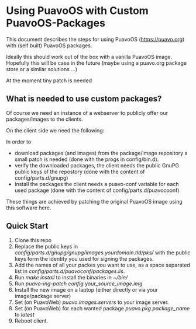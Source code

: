 # Using PuavoOS with Custom PuavoOS-Packages

This document describes the steps for using PuavoOS (https://puavo.org) with (self built) PuavoOS packages.

Ideally this should work out of the box with a vanilla PuavoOS image. Hopefully this will be case in the future (maybe using a puavo.org package store or a similar solutions ...)

At the moment tiny patch is needed 

## What is needed to use custom packages?

Of course we need an instance of a webserver to publicly offer our packages/images to the clients. 

On the client side we need the following: 

In order to
- download packages (and images) from the package/image repository a small patch is needed (done with the progs in config/bin.d).
- verify the downloaded packages, the client needs the public GnuPG public keys of the repostory (done with the content of config/parts.d/gnupg)
- install the packages the client needs a puavo-conf variable for each used package (done with the content of config/parts.d/puavocoonf)

These things are achieved by patching the original PuavoOS image using this software here.

## Quick Start

1) Clone this repo
2) Replace the public keys in *config/parts.d/gnupg/gnupg/images.yourdomain.tld/pks/* with the public keys form the identity you used for signing the packages.
3) Add the names of all your packes you want to use, as a space separated list in *config/parts.d/puavoconf/packages.lis*.
4) Run *make install* to install the binaries in *~/bin/*
5) Run *puavo-ing-patch config your_source_image.img*
6) Install the new image on a laptop (either directly or via your image/package server)
7) Set (on PuavoWeb) *puavo.images.servers* to your image server.
8) Set (on PuavoWeb) for each wanted package *puavo.pkg.package_name* to *latest*
9) Reboot client.

